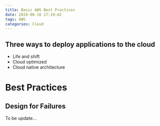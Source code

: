 ```yaml
---
title: Basic AWS Best Practices
date: 2019-06-16 17:19:42
tags: AWS
categories: Cloud
---
```


## Three ways to deploy applications to the cloud
* Life and shift
* Cloud optimized
* Cloud native architecture

# Best Practices

## Design for Failures

To be update...